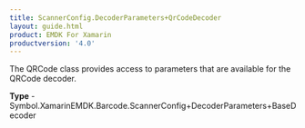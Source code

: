 ```yaml
---
title: ScannerConfig.DecoderParameters+QrCodeDecoder
layout: guide.html
product: EMDK For Xamarin 
productversion: '4.0' 
---
```

The QRCode class provides access to parameters that are available for the QRCode decoder.

**Type** - Symbol.XamarinEMDK.Barcode.ScannerConfig+DecoderParameters+BaseDecoder


